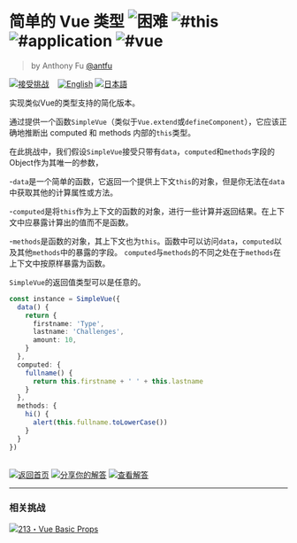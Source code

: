 <!--info-header-start--><h1>简单的 Vue 类型 <img src="https://img.shields.io/badge/-%E5%9B%B0%E9%9A%BE-de3d37" alt="困难"/> <img src="https://img.shields.io/badge/-%23this-999" alt="#this"/> <img src="https://img.shields.io/badge/-%23application-999" alt="#application"/> <img src="https://img.shields.io/badge/-%23vue-999" alt="#vue"/></h1><blockquote><p>by Anthony Fu <a href="https://github.com/antfu" target="_blank">@antfu</a></p></blockquote><p><a href="https://tsch.js.org/6/play/zh-CN" target="_blank"><img src="https://img.shields.io/badge/-%E6%8E%A5%E5%8F%97%E6%8C%91%E6%88%98-3178c6?logo=typescript&logoColor=white" alt="接受挑战"/></a> &nbsp;&nbsp;&nbsp;<a href="./README.md" target="_blank"><img src="https://img.shields.io/badge/-English-gray" alt="English"/></a>  <a href="./README.ja.md" target="_blank"><img src="https://img.shields.io/badge/-%E6%97%A5%E6%9C%AC%E8%AA%9E-gray" alt="日本語"/></a> </p><!--info-header-end-->

实现类似Vue的类型支持的简化版本。

通过提供一个函数`SimpleVue`（类似于`Vue.extend`或`defineComponent`），它应该正确地推断出 computed 和 methods 内部的`this`类型。

在此挑战中，我们假设`SimpleVue`接受只带有`data`，`computed`和`methods`字段的Object作为其唯一的参数，

-`data`是一个简单的函数，它返回一个提供上下文`this`的对象，但是你无法在`data`中获取其他的计算属性或方法。

-`computed`是将`this`作为上下文的函数的对象，进行一些计算并返回结果。在上下文中应暴露计算出的值而不是函数。

-`methods`是函数的对象，其上下文也为`this`。函数中可以访问`data`，`computed`以及其他`methods`中的暴露的字段。 `computed`与`methods`的不同之处在于`methods`在上下文中按原样暴露为函数。

`SimpleVue`的返回值类型可以是任意的。

```ts
const instance = SimpleVue({
  data() {
    return {
      firstname: 'Type',
      lastname: 'Challenges',
      amount: 10,
    }
  },
  computed: {
    fullname() {
      return this.firstname + ' ' + this.lastname
    }
  },
  methods: {
    hi() {
      alert(this.fullname.toLowerCase())
    }
  }
})
```

<!--info-footer-start--><br><a href="../../README.zh-CN.md" target="_blank"><img src="https://img.shields.io/badge/-%E8%BF%94%E5%9B%9E%E9%A6%96%E9%A1%B5-grey" alt="返回首页"/></a> <a href="https://tsch.js.org/6/answer/zh-CN" target="_blank"><img src="https://img.shields.io/badge/-%E5%88%86%E4%BA%AB%E4%BD%A0%E7%9A%84%E8%A7%A3%E7%AD%94-teal" alt="分享你的解答"/></a> <a href="https://tsch.js.org/6/solutions" target="_blank"><img src="https://img.shields.io/badge/-%E6%9F%A5%E7%9C%8B%E8%A7%A3%E7%AD%94-de5a77?logo=awesome-lists&logoColor=white" alt="查看解答"/></a> <hr><h3>相关挑战</h3><a href="https://github.com/type-challenges/type-challenges/blob/master/questions/00213-hard-vue-basic-props/README.md" target="_blank"><img src="https://img.shields.io/badge/-213%E3%83%BBVue%20Basic%20Props-de3d37" alt="213・Vue Basic Props"/></a> <!--info-footer-end-->
